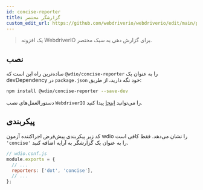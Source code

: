 ```yaml
---
id: concise-reporter
title: گزارشگر مختصر
custom_edit_url: https://github.com/webdriverio/webdriverio/edit/main/packages/wdio-concise-reporter/README.md
---
```



> یک افزونه WebdriverIO برای گزارش دهی به سبک مختصر.

## نصب

ساده‌ترین راه این است که `@wdio/concise-reporter` را به عنوان یک devDependency در `package.json` خود نگه دارید، از طریق:

```sh
npm install @wdio/concise-reporter --save-dev
```

دستورالعمل‌های نصب `WebdriverIO` را می‌توانید [اینجا](https://webdriver.io/docs/gettingstarted) پیدا کنید.

## پیکربندی

کد زیر پیکربندی پیش‌فرض اجراکننده آزمون wdio را نشان می‌دهد. فقط کافی است `'concise'` را به عنوان یک گزارشگر به آرایه اضافه کنید.

```js
// wdio.conf.js
module.exports = {
  // ...
  reporters: ['dot', 'concise'],
  // ...
};
```